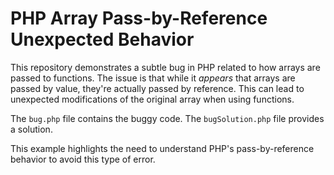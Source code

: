 # PHP Array Pass-by-Reference Unexpected Behavior

This repository demonstrates a subtle bug in PHP related to how arrays are passed to functions.  The issue is that while it *appears* that arrays are passed by value,  they're actually passed by reference. This can lead to unexpected modifications of the original array when using functions.

The `bug.php` file contains the buggy code.  The `bugSolution.php` file provides a solution.

This example highlights the need to understand PHP's pass-by-reference behavior to avoid this type of error.